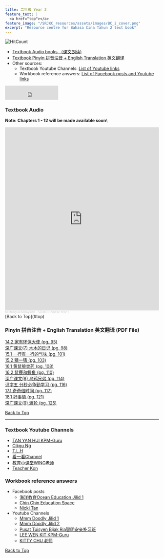 ```yaml
---
title: 二年级 Year 2 
feature_text: |
  <a href="top"></a>
feature_image: "/SRJKC_resources/assets/images/BC_2_cover.png"
excerpt: "Resource centre for Bahasa Cina Tahun 2 text book"
---
```

![HitCount](https://hits.dwyl.com/multilingual-malaysian/SRJKC_resources.svg?style=flat)

- [Textbook Audio books （课文朗读)](#audio)
- [Textbook Pinyin 拼音注音 + English Translation 英文翻译](#pinyin)
- Other sources:
  - Textbook Youtube Channels: [List of Youtube links](#videos)
  - Workbook reference answers: [List of Facebook posts and Youtube links](#workbook)


<iframe src="https://www.facebook.com/plugins/like.php?href=https%3A%2F%2Fmultilingual-malaysian.github.io%2FSRJKC_resources%2Fyear2%2F&width=174&layout=button_count&action=like&size=large&share=true&height=46&appId" width="174" height="46" style="border:none;overflow:hidden" scrolling="no" frameborder="0" allowfullscreen="true" allow="autoplay; clipboard-write; encrypted-media; picture-in-picture; web-share"></iframe>

### Textbook Audio <a name="audio"></a>
**Note: Chapters 1 - 12 will be made available soon**\
<iframe width="100%" height="600" scrolling="no" frameborder="no" allow="autoplay" src="https://w.soundcloud.com/player/?url=https%3A//api.soundcloud.com/playlists/1494647833&color=%23626363&auto_play=false&hide_related=false&show_comments=false&show_user=false&show_reposts=false&show_teaser=false&visual=true"></iframe><div style="font-size: 10px; color: #cccccc;line-break: anywhere;word-break: normal;overflow: hidden;white-space: nowrap;text-overflow: ellipsis; font-family: Interstate,Lucida Grande,Lucida Sans Unicode,Lucida Sans,Garuda,Verdana,Tahoma,sans-serif;font-weight: 100;"><a href="https://soundcloud.com/multilingual-malaysian" title="Multilingual Malaysian" target="_blank" style="color: #cccccc; text-decoration: none;">Multilingual Malaysian</a> · <a href="https://soundcloud.com/multilingual-malaysian/sets/srjkc-chinese-year-2" title="SRJKC Chinese Year 2" target="_blank" style="color: #cccccc; text-decoration: none;">SRJKC Chinese Year 2</a></div>
[Back to Top](#top)

### Pinyin 拼音注音 + English Translation 英文翻译 (PDF File) <a name="pinyin"></a>
<!--
[识字一　我的小天地 （pg. 1]\
[1.1 我们的校园故事 (pg. 2)]\
[1.2 热闹的乐园 (pg. 4)]\
[2.1 美术课 (pg. 6)]\
[2.2 小猫看着我 (pg. 8)]\
[深广课文(1) 放学路上 (pg. 11)]\
[3.1 我爱我家 (pg. 13)]\
[3.2 借生日 (pg. 14)]\
[4.1 小渔童和年画 (pg. 20)]\
[4.2 吃年糕 (pg. 22)]\
[深广课文(2) 新年 (pg. 25)]\
[识字二 小白兔种果树 (pg. 26)]\
[5.1 三个好朋友 (pg. 27)]\
[5.2 池塘边的叫声 (pg. 29)]\
[6.1 我的观察日记 (pg. 32)]\
[6.2 动物的心声 (pg. 34)]\
[深广课文(3) 蜻蜓落在睡莲上 (pg. 37)]\
[7.1 坐椅子 (pg. 41)]\
[7.2 风筝，快乐地飞着！(pg. 43)]\
[8.1 回乡下 (pg. 47)]\
[8.2 鱼米之乡——适耕庄鱼米之乡——适耕庄 (pg. 49)]\
[深广课文(4) 我的风筝 (pg. 52)]\
[识字三 添“口”歌 (pg. 54)]\
[9.1 童年的问号 (pg. 55)]\
[9.2 聪明的司马光 (pg. 57)]\
[10.1 拜访书的家 (pg. 63)]\
[10.2 我的阅读心得 (pg. 65)]\
[深广课文(5) 那一夜 (pg. 69)]\
[11.1 诗 (pg. 70)]\
[11.2 雾	(pg. 72)]\
[12.1 荷叶 (pg. 76)]\
[12.2 我们神奇的世界 (pg. 78)]\
[深广课文(6) 小雨点 (pg. 81)]\
[识字四 求取学问要勤劳 (pg. 85)]\
[13.1 种子的旅行 (pg. 86)](#13.1)\
[13.2 又臭又懒的花 (pg. 88)](#13.2)\
[13.4 大王花的自述 (pg. 91)](#13.4)\
[14.1 垃圾山消失了 (pg. 93)](#14.1)\
-->
<a href="/SRJKC_resources/doc/year2/14.2 家有环保大使.pdf" target="_blank">14.2 家有环保大使 (pg. 95)</a>\
<a href="/SRJKC_resources/doc/year2/深广课文(7) 木木的日记.pdf" target="_blank">深广课文(7) 木木的日记 (pg. 98)</a>\
<a href="/SRJKC_resources/doc/year2/15.1 一行有一行的气味.pdf" target="_blank">15.1 一行有一行的气味 (pg. 101)</a>\
<a href="/SRJKC_resources/doc/year2/15.2 猜一猜.pdf" target="_blank">15.2 猜一猜 (pg. 103)</a>\
<a href="/SRJKC_resources/doc/year2/16.1 黄鼠狼卖药.pdf" target="_blank">16.1 黄鼠狼卖药 (pg. 108)</a>\
<a href="/SRJKC_resources/doc/year2/16.2 鼠鹿和鳄鱼.pdf" target="_blank">16.2 鼠鹿和鳄鱼 (pg. 110)</a>\
<a href="/SRJKC_resources/doc/year2/深广课文(8) 乌鸦兄弟.pdf" target="_blank">深广课文(8) 乌鸦兄弟 (pg. 114)</a>\
<a href="/SRJKC_resources/doc/year2/识字五 分秒必争勤学习.pdf" target="_blank">识字五 分秒必争勤学习 (pg. 116)</a>\
<a href="/SRJKC_resources/doc/year2/17.1 奇奇借时间.pdf" target="_blank">17.1 奇奇借时间 (pg. 117)</a>\
<a href="/SRJKC_resources/doc/year2/18.1 好事情.pdf" target="_blank">18.1 好事情 (pg. 121)</a>\
<a href="/SRJKC_resources/doc/year2/深广课文(9) 渡轮.pdf" target="_blank">深广课文(9) 渡轮 (pg. 125)</a>
<!--
19. 美丽的夜市 (pg. 130)\
20. 会说话的灯 (pg. 135)\
深广课文(10) 萤火虫和星星 (pg. 139)\
21. 回家的脚印 (pg. 141)\
22. 百宝箱 (pg. 148)\
深广课文(11) 世界很小又很大 (pg. 152)
-->

[Back to Top](#top)

----
### Textbook Youtube Channels<a name="videos"></a>
- [TAN YAN HUI KPM-Guru](https://youtube.com/playlist?list=PLf9EvpEjmX6FKfJsyIE1RMIM-oGkkQ1fW)
- [Cikgu Ng](https://youtube.com/playlist?list=PLKYCXlOUDDOtQOTVPKB1jTBfncTSkik4Z)
- [T.L.H](https://youtube.com/playlist?list=PLGzns5GCP8N8ahwKlJ5ZxrRzQSJxI7YSk)
- [看一看Channel](https://youtube.com/playlist?list=PLEXNmzdhnfzDQ7Br-hCKlleHWzvpgyNv7)
- [教育小课堂WING老师](https://youtube.com/playlist?list=PLLQYH_wAFVF8Q2oPXUCi0fpP_2z7-5teO)
- [Teacher Kon](https://youtube.com/playlist?list=PLjI8qVK2iMkWc5EBmHs0ZY250d8pEJnbv)

### Workbook reference answers<a name="workbook"></a>
- Facebook posts
  - [海洋教育Ocean Education Jilid 1](https://www.facebook.com/103156078242684/posts/151329873425304/)
  - [Chin Chin Education Space](https://www.facebook.com/101217095134270/posts/157518642837448/)
  - [Nicki Tan](https://m.facebook.com/media/set/?vanity=sjkc520&set=a.414464896073712)
- Youtube Channels
  - [Mmm Doodly Jilid 1](https://youtu.be/QqxSfx8mNTs)
  - [Mmm Doodly Jilid 2](https://youtu.be/AeoMa2D2bzE)
  - [Pusat Tuisyen Bijak Ria智明安亲补习班](https://youtu.be/IUv5EygefUo)
  - [LEE WEN KIT KPM-Guru](https://www.youtube.com/channel/UC0Ij1ISeSOw2x0RNIVZKChA/videos)
  - [KITTY CHU 老师](https://youtube.com/playlist?list=PLN6YLweGbzq4XGTBU2RNwl8D3c2NsGl5O)

[Back to Top](#top)
